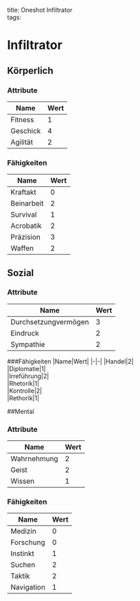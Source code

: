 title: Oneshot Infiltrator  
tags:   
# Infiltrator

## Körperlich

### Attribute
|Name|Wert|
|-|-|
|Fitness|1|  
|Geschick|4|  
|Agilität|2|  

### Fähigkeiten
|Name|Wert|
|-|-|
|Kraftakt|0|  
|Beinarbeit|2|  
|Survival|1|  
|Acrobatik|2|  
|Präzision|3|  
|Waffen|2|  

## Sozial

### Attribute
|Name|Wert|
|-|-|
|Durchsetzungvermögen|3|  
|Eindruck|2|  
|Sympathie|2|  

###Fähigkeiten
|Name|Wert|
|-|-|
|Handel|2|  
|Diplomatie|1|  
|Irreführung|2|  
|Rhetorik|1|  
|Kontrolle|2|  
|Rethorik|1|

##Mental

### Attribute
|Name|Wert|
|-|-|
|Wahrnehmung|2|  
|Geist|2|  
|Wissen|1|  

### Fähigkeiten
|Name|Wert|
|-|-|
|Medizin|0|  
|Forschung|0|  
|Instinkt|1|  
|Suchen|2|  
|Taktik|2|  
|Navigation|1|  